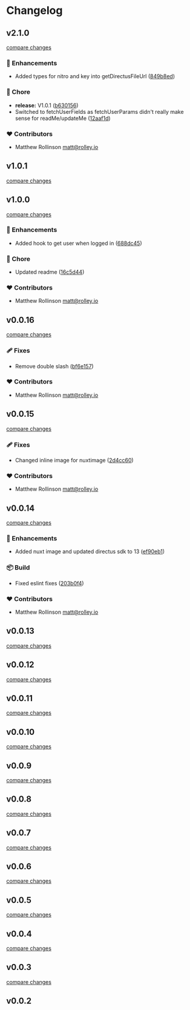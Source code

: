 # Changelog

## v2.1.0

[compare changes](https://github.com/rolleyio/nuxt-directus-sdk/compare/v1.0.0...v2.1.0)

### 🚀 Enhancements

- Added types for nitro and key into getDirectusFileUrl ([849b8ed](https://github.com/rolleyio/nuxt-directus-sdk/commit/849b8ed))

### 🏡 Chore

- **release:** V1.0.1 ([b630156](https://github.com/rolleyio/nuxt-directus-sdk/commit/b630156))
- Switched to fetchUserFields as fetchUserParams didn't really make sense for readMe/updateMe ([12aaf1d](https://github.com/rolleyio/nuxt-directus-sdk/commit/12aaf1d))

### ❤️ Contributors

- Matthew Rollinson <matt@rolley.io>

## v1.0.1

[compare changes](https://github.com/rolleyio/nuxt-directus-sdk/compare/v1.0.0...v1.0.1)

## v1.0.0

[compare changes](https://github.com/rolleyio/nuxt-directus-sdk/compare/v0.0.16...v1.0.0)

### 🚀 Enhancements

- Added hook to get user when logged in ([688dc45](https://github.com/rolleyio/nuxt-directus-sdk/commit/688dc45))

### 🏡 Chore

- Updated readme ([16c5d44](https://github.com/rolleyio/nuxt-directus-sdk/commit/16c5d44))

### ❤️ Contributors

- Matthew Rollinson <matt@rolley.io>

## v0.0.16

[compare changes](https://github.com/rolleyio/nuxt-directus-sdk/compare/v0.0.15...v0.0.16)

### 🩹 Fixes

- Remove double slash ([bf6e157](https://github.com/rolleyio/nuxt-directus-sdk/commit/bf6e157))

### ❤️ Contributors

- Matthew Rollinson <matt@rolley.io>

## v0.0.15

[compare changes](https://github.com/rolleyio/nuxt-directus-sdk/compare/v0.0.14...v0.0.15)

### 🩹 Fixes

- Changed inline image for nuxtimage ([2d4cc60](https://github.com/rolleyio/nuxt-directus-sdk/commit/2d4cc60))

### ❤️ Contributors

- Matthew Rollinson <matt@rolley.io>

## v0.0.14

[compare changes](https://github.com/rolleyio/nuxt-directus-sdk/compare/v0.0.13...v0.0.14)

### 🚀 Enhancements

- Added nuxt image and updated directus sdk to 13 ([ef90eb1](https://github.com/rolleyio/nuxt-directus-sdk/commit/ef90eb1))

### 📦 Build

- Fixed eslint fixes ([203b0f4](https://github.com/rolleyio/nuxt-directus-sdk/commit/203b0f4))

### ❤️ Contributors

- Matthew Rollinson <matt@rolley.io>

## v0.0.13

[compare changes](https://github.com/rolleyio/nuxt-directus-sdk/compare/v0.0.12...v0.0.13)

## v0.0.12

[compare changes](https://github.com/rolleyio/nuxt-directus-sdk/compare/v0.0.11...v0.0.12)

## v0.0.11

[compare changes](https://github.com/rolleyio/nuxt-directus-sdk/compare/v0.0.10...v0.0.11)

## v0.0.10

[compare changes](https://github.com/rolleyio/nuxt-directus-sdk/compare/v0.0.9...v0.0.10)

## v0.0.9

[compare changes](https://github.com/rolleyio/nuxt-directus-sdk/compare/v0.0.8...v0.0.9)

## v0.0.8

[compare changes](https://github.com/rolleyio/nuxt-directus-sdk/compare/v0.0.7...v0.0.8)

## v0.0.7

[compare changes](https://github.com/rolleyio/nuxt-directus-sdk/compare/v0.0.6...v0.0.7)

## v0.0.6

[compare changes](https://github.com/rolleyio/nuxt-directus-sdk/compare/v0.0.5...v0.0.6)

## v0.0.5

[compare changes](https://github.com/rolleyio/nuxt-directus-sdk/compare/v0.0.4...v0.0.5)

## v0.0.4

[compare changes](https://github.com/rolleyio/nuxt-directus-sdk/compare/v0.0.3...v0.0.4)

## v0.0.3

[compare changes](https://github.com/rolleyio/nuxt-directus-sdk/compare/v0.0.2...v0.0.3)

## v0.0.2

